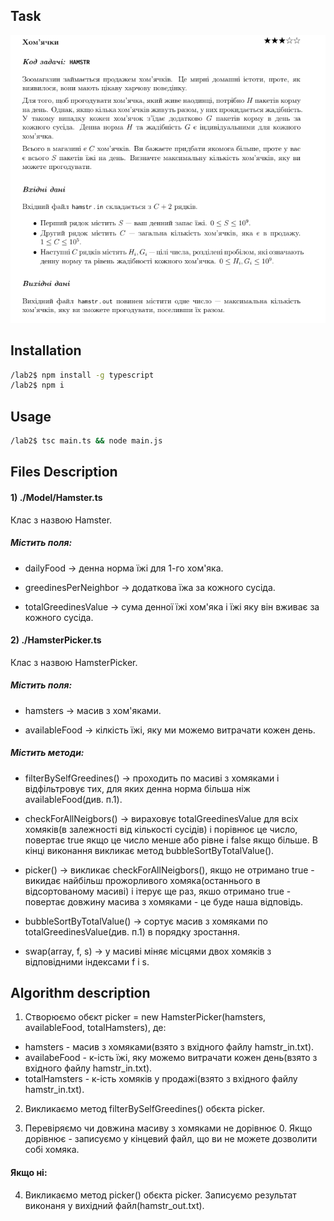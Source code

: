 ## Task
![alt text](https://github.com/SDrion/__NULP__Algorithms-Labs/blob/main/lab2/task.png)

## Installation

```sh
/lab2$ npm install -g typescript
/lab2$ npm i
```

## Usage

```sh
/lab2$ tsc main.ts && node main.js
```

## Files Description

#### 1) ./Model/Hamster.ts  
Клас з назвою Hamster.  
##### Містить поля:
- dailyFood -> денна норма їжі для 1-го хом'яка.

- greedinesPerNeighbor -> додаткова їжа за кожного сусіда.

- totalGreedinesValue -> сума денної їжі хом'яка і їжі яку він вживає за кожного сусіда.

#### 2) ./HamsterPicker.ts  
Клас з назвою HamsterPicker.  
##### Містить поля:
- hamsters -> масив з хом'яками.

- availableFood -> кілкість їжі, яку ми можемо витрачати кожен день.  

##### Містить методи:
- filterBySelfGreedines() -> проходить по масиві з хомяками і відфільтровує тих, для яких денна норма більша ніж availableFood(див. п.1).

- checkForAllNeigbors() -> вираховує totalGreedinesValue для всіх хомяків(в залежності від кількості сусідів) і порівнює це число, повертає true якщо це число менше або рівне і falsе якщо більше. В кінці виконання викликає метод bubbleSortByTotalValue().

- picker() -> викликає checkForAllNeigbors(), якщо не отримано true - викидає найбільш прожорливого хомяка(останнього в відсортованому масиві) і ітерує ще раз, якшо отримано true - повертає довжину масива з хомяками - це буде наша відповідь. 


- bubbleSortByTotalValue() -> сортує масив з хомяками по totalGreedinesValue(див. п.1) в порядку зростання.

- swap(array, f, s) -> у масиві міняє місцями двох хомяків з відповідними індексами f i s.

## Algorithm description
1) Створюємо обєкт picker = new HamsterPicker(hamsters, availableFood, totalHamsters), де:
- hamsters - масив з хомяками(взято з вхідного файлу hamstr_in.txt).
- availabeFood - к-ість їжі, яку можемо витрачати кожен день(взято з вхідного файлу hamstr_in.txt).
- totalHamsters - к-ість хомяків у продажі(взято з вхідного файлу hamstr_in.txt).

2) Викликаємо метод filterBySelfGreedines() обєкта picker.

3) Перевіряємо чи довжина масиву з хомяками не дорівнює 0.
Якщо дорівнює - записуємо у кінцевий файл, що ви не можете дозволити собі хомяка.
#### Якщо ні:
4) Викликаємо метод picker() обєкта picker. Записуємо результат виконаня у вихідний файл(hamstr_out.txt).
